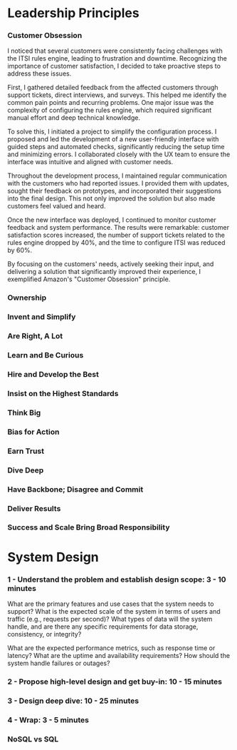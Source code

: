 # Leadership Principles

### Customer Obsession
I noticed that several customers were consistently facing challenges with the ITSI rules engine, leading to frustration and downtime. Recognizing the importance of customer satisfaction, I decided to take proactive steps to address these issues.

First, I gathered detailed feedback from the affected customers through support tickets, direct interviews, and surveys. This helped me identify the common pain points and recurring problems. One major issue was the complexity of configuring the rules engine, which required significant manual effort and deep technical knowledge.

To solve this, I initiated a project to simplify the configuration process. I proposed and led the development of a new user-friendly interface with guided steps and automated checks, significantly reducing the setup time and minimizing errors. I collaborated closely with the UX team to ensure the interface was intuitive and aligned with customer needs.

Throughout the development process, I maintained regular communication with the customers who had reported issues. I provided them with updates, sought their feedback on prototypes, and incorporated their suggestions into the final design. This not only improved the solution but also made customers feel valued and heard.

Once the new interface was deployed, I continued to monitor customer feedback and system performance. The results were remarkable: customer satisfaction scores increased, the number of support tickets related to the rules engine dropped by 40%, and the time to configure ITSI was reduced by 60%.

By focusing on the customers' needs, actively seeking their input, and delivering a solution that significantly improved their experience, I exemplified Amazon's "Customer Obsession" principle.
### Ownership
### Invent and Simplify
### Are Right, A Lot
### Learn and Be Curious
### Hire and Develop the Best
### Insist on the Highest Standards
### Think Big
### Bias for Action
### Earn Trust
### Dive Deep
### Have Backbone; Disagree and Commit
### Deliver Results
### Success and Scale Bring Broad Responsibility


# System Design

### 1 - Understand the problem and establish design scope: 3 - 10 minutes
What are the primary features and use cases that the system needs to support?
What is the expected scale of the system in terms of users and traffic (e.g., requests per second)?
What types of data will the system handle, and are there any specific requirements for data storage, consistency, or integrity?

What are the expected performance metrics, such as response time or latency?
What are the uptime and availability requirements? How should the system handle failures or outages?

### 2 - Propose high-level design and get buy-in: 10 - 15 minutes

### 3 - Design deep dive: 10 - 25 minutes
### 4 -  Wrap: 3 - 5 minutes


### NoSQL vs SQL
